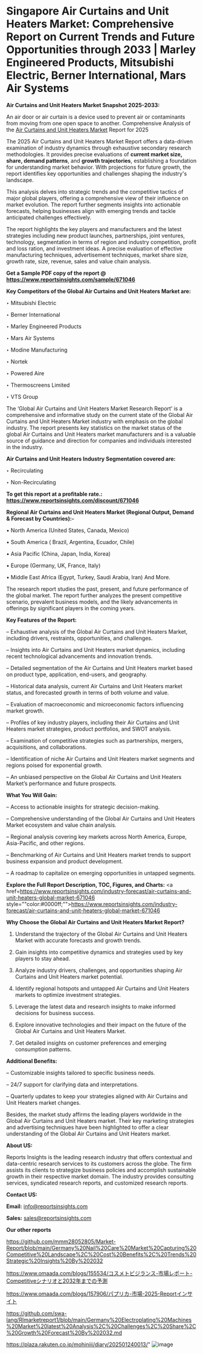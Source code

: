 # Singapore Air Curtains and Unit Heaters Market: Comprehensive Report on Current Trends and Future Opportunities through 2033 | Marley Engineered Products, Mitsubishi Electric, Berner International, Mars Air Systems

<strong>Air Curtains and Unit Heaters Market Snapshot 2025-2033:</strong>

An air door or air curtain is a device used to prevent air or contaminants from moving from one open space to another. Comprehensive Analysis of the <a href=https://www.reportsinsights.com/sample/671046>Air Curtains and Unit Heaters Market</a> Report for 2025

The 2025 Air Curtains and Unit Heaters Market Report offers a data-driven examination of industry dynamics through exhaustive secondary research methodologies. It provides precise evaluations of <strong>current market size, share, demand patterns</strong>, and <strong>growth trajectories</strong>, establishing a foundation for understanding market behavior. With projections for future growth, the report identifies key opportunities and challenges shaping the industry's landscape.

This analysis delves into strategic trends and the competitive tactics of major global players, offering a comprehensive view of their influence on market evolution. The report further segments insights into actionable forecasts, helping businesses align with emerging trends and tackle anticipated challenges effectively.

The report highlights the key players and manufacturers and the latest strategies including new product launches, partnerships, joint ventures, technology, segmentation in terms of region and industry competition, profit and loss ration, and investment ideas. A precise evaluation of effective manufacturing techniques, advertisement techniques, market share size, growth rate, size, revenue, sales and value chain analysis.

<strong>Get a Sample PDF copy of the report @ <a href=https://www.reportsinsights.com/sample/671046 style=color:#0000ff;>https://www.reportsinsights.com/sample/671046</a></strong>

<strong>Key Competitors of the Global Air Curtains and Unit Heaters Market are:</strong>

‣ Mitsubishi Electric

‣ Berner International

‣ Marley Engineered Products

‣ Mars Air Systems

‣ Modine Manufacturing

‣ Nortek

‣ Powered Aire

‣ Thermoscreens Limited

‣ VTS Group

The ‘Global Air Curtains and Unit Heaters Market Research Report’ is a comprehensive and informative study on the current state of the Global Air Curtains and Unit Heaters Market industry with emphasis on the global industry. The report presents key statistics on the market status of the global Air Curtains and Unit Heaters market manufacturers and is a valuable source of guidance and direction for companies and individuals interested in the industry.

<strong>Air Curtains and Unit Heaters Industry Segmentation covered are:</strong>

‣ Recirculating

‣ Non-Recirculating

<strong>To get this report at a profitable rate.: <a href=https://www.reportsinsights.com/discount/671046 style=color:#0000ff;>https://www.reportsinsights.com/discount/671046</a></strong>

<strong>Regional Air Curtains and Unit Heaters Market (Regional Output, Demand &amp; Forecast by Countries):-</strong>

• North America (United States, Canada, Mexico)

• South America ( Brazil, Argentina, Ecuador, Chile)

• Asia Pacific (China, Japan, India, Korea)

• Europe (Germany, UK, France, Italy)

• Middle East Africa (Egypt, Turkey, Saudi Arabia, Iran) And More.

The research report studies the past, present, and future performance of the global market. The report further analyzes the present competitive scenario, prevalent business models, and the likely advancements in offerings by significant players in the coming years.

<strong>Key Features of the Report:</strong>

– Exhaustive analysis of the Global Air Curtains and Unit Heaters Market, including drivers, restraints, opportunities, and challenges.

– Insights into Air Curtains and Unit Heaters market dynamics, including recent technological advancements and innovation trends.

– Detailed segmentation of the Air Curtains and Unit Heaters market based on product type, application, end-users, and geography.

– Historical data analysis, current Air Curtains and Unit Heaters market status, and forecasted growth in terms of both volume and value.

– Evaluation of macroeconomic and microeconomic factors influencing market growth.

– Profiles of key industry players, including their Air Curtains and Unit Heaters market strategies, product portfolios, and SWOT analysis.

– Examination of competitive strategies such as partnerships, mergers, acquisitions, and collaborations.

– Identification of niche Air Curtains and Unit Heaters market segments and regions poised for exponential growth.

– An unbiased perspective on the Global Air Curtains and Unit Heaters Market’s performance and future prospects.

<strong>What You Will Gain:</strong>

– Access to actionable insights for strategic decision-making.

– Comprehensive understanding of the Global Air Curtains and Unit Heaters Market ecosystem and value chain analysis.

– Regional analysis covering key markets across North America, Europe, Asia-Pacific, and other regions.

– Benchmarking of Air Curtains and Unit Heaters market trends to support business expansion and product development.

– A roadmap to capitalize on emerging opportunities in untapped segments.

<strong>Explore the Full Report Description, TOC, Figures, and Charts:</strong>
<a href=https://www.reportsinsights.com/industry-forecast/air-curtains-and-unit-heaters-global-market-671046 style=""color:#0000ff;"">https://www.reportsinsights.com/industry-forecast/air-curtains-and-unit-heaters-global-market-671046</a>

<strong>Why Choose the Global Air Curtains and Unit Heaters Market Report?</strong>

1. Understand the trajectory of the Global Air Curtains and Unit Heaters Market with accurate forecasts and growth trends.

2. Gain insights into competitive dynamics and strategies used by key players to stay ahead.

3. Analyze industry drivers, challenges, and opportunities shaping Air Curtains and Unit Heaters market potential.

4. Identify regional hotspots and untapped Air Curtains and Unit Heaters markets to optimize investment strategies.

5. Leverage the latest data and research insights to make informed decisions for business success.

6. Explore innovative technologies and their impact on the future of the Global Air Curtains and Unit Heaters Market.

7. Get detailed insights on customer preferences and emerging consumption patterns.

<strong>Additional Benefits:</strong>

– Customizable insights tailored to specific business needs.

– 24/7 support for clarifying data and interpretations.

– Quarterly updates to keep your strategies aligned with Air Curtains and Unit Heaters market changes.

Besides, the market study affirms the leading players worldwide in the Global Air Curtains and Unit Heaters market. Their key marketing strategies and advertising techniques have been highlighted to offer a clear understanding of the Global Air Curtains and Unit Heaters market.

<strong><strong>About US</strong>:</strong>

Reports Insights is the leading research industry that offers contextual and data-centric research services to its customers across the globe. The firm assists its clients to strategize business policies and accomplish sustainable growth in their respective market domain. The industry provides consulting services, syndicated research reports, and customized research reports.

<strong>Contact US:</strong>

<p class=><b>Email:</b> <a href=mailto:info@reportsinsights.com>info@reportsinsights.com</a></p>
<p class=><b>Sales:</b> <a href=mailto:sales@reportsinsights.com>sales@reportsinsights.com</a></p>

<strong>Our other reports</strong>

<a href=https://github.com/mmm28052805/Market-Report/blob/main/Germany%20Nail%20Care%20Market%20Capturing%20Competitive%20Landscape%2C%20Cost%20Benefits%2C%20Trends%20Strategic%20Insights%20By%202032>https://github.com/mmm28052805/Market-Report/blob/main/Germany%20Nail%20Care%20Market%20Capturing%20Competitive%20Landscape%2C%20Cost%20Benefits%2C%20Trends%20Strategic%20Insights%20By%202032</a>

<a href=https://www.omaada.com/blogs/155534/コスメトビジランス-市場レポート-Competitiveシナリオと2032年までの予測>https://www.omaada.com/blogs/155534/コスメトビジランス-市場レポート-Competitiveシナリオと2032年までの予測</a>

<a href=https://www.omaada.com/blogs/157906/パプリカ-市場-2025-Reportインサイト>https://www.omaada.com/blogs/157906/パプリカ-市場-2025-Reportインサイト</a>

<a href=https://github.com/swa-lang/RImarketreport1/blob/main/Germany%20Electroplating%20Machines%20Market%20latest%20Analysis%2C%20Challenges%2C%20Share%2C%20Growth%20Forecast%20By%202032.md>https://github.com/swa-lang/RImarketreport1/blob/main/Germany%20Electroplating%20Machines%20Market%20latest%20Analysis%2C%20Challenges%2C%20Share%2C%20Growth%20Forecast%20By%202032.md</a>

<a href=https://plaza.rakuten.co.jp/mohiniii/diary/202501240013/>https://plaza.rakuten.co.jp/mohiniii/diary/202501240013/</a>"
![image](https://github.com/user-attachments/assets/ae9d4182-a52e-46b7-985c-db92eff279b7)
